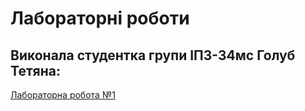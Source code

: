 # Лабораторні роботи 
## Виконала студентка групи ІПЗ-34мс Голуб Тетяна:

[Лабораторна робота №1](https://github.com/taramuri/CrossPlatform/tree/master/lab1)

